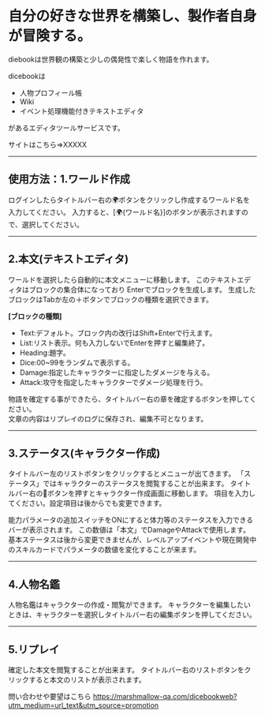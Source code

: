 # 自分の好きな世界を構築し、製作者自身が冒険する。
diebookは世界観の構築と少しの偶発性で楽しく物語を作れます。


dicebookは

* 人物プロフィール帳
* Wiki
* イベント処理機能付きテキストエディタ

があるエディタツールサービスです。

サイトはこちら⇒XXXXX



---
## 使用方法：1.ワールド作成

ログインしたらタイトルバー右の🌍ボタンをクリックし作成するワールド名を入力してください。
入力すると、[🌍{ワールド名}]のボタンが表示されますので、選択してください。

---
## 2.本文(テキストエディタ)

ワールドを選択したら自動的に本文メニューに移動します。
このテキストエディタはブロックの集合体になっており
Enterでブロックを生成します。
生成したブロックはTabか左の＋ボタンでブロックの種類を選択できます。

**[ブロックの種類]**
* Text:デフォルト。ブロック内の改行はShift+Enterで行えます。
* List:リスト表示。何も入力しないでEnterを押すと編集終了。
* Heading:題字。
* Dice:00~99をランダムで表示する。
* Damage:指定したキャラクターに指定したダメージを与える。
* Attack:攻守を指定したキャラクターでダメージ処理を行う。
  
物語を確定する事ができたら、タイトルバー右の章を確定するボタンを押してください。<br />
文章の内容はリプレイのログに保存され、編集不可となります。

---
## 3.ステータス(キャラクター作成)
タイトルバー左のリストボタンをクリックするとメニューが出てきます。
「ステータス」ではキャラクターのステータスを閲覧することが出来ます。
タイトルバー右の👤ボタンを押すとキャラクター作成画面に移動します。
項目を入力してください。設定項目は後からでも変更できます。

能力パラメータの追加スイッチをONにすると体力等のステータスを入力できるバーが表示されます。
この数値は「本文」でDamageやAttackで使用します。
基本ステータスは後から変更できませんが、レベルアップイベントや現在開発中のスキルカードでパラメータの数値を変化することが来ます。

---
## 4.人物名鑑

人物名鑑はキャラクターの作成・閲覧ができます。
キャラクターを編集したいときは、キャラクターを選択しタイトルバー右の編集ボタンを押してください。

---
## 5.リプレイ

確定した本文を閲覧することが出来ます。
タイトルバー右のリストボタンをクリックすると本文のリストが表示されます。



問い合わせや要望はこちら
https://marshmallow-qa.com/dicebookweb?utm_medium=url_text&utm_source=promotion
